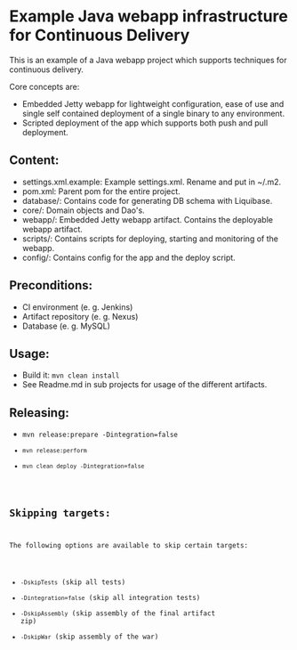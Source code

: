 Example Java webapp infrastructure for Continuous Delivery 
============================================================
This is an example of a Java webapp project which supports techniques for continuous delivery.

Core concepts are:

* Embedded Jetty webapp for lightweight configuration, ease of use and single self contained deployment of a single binary to any environment.
* Scripted deployment of the app which supports both push and pull deployment.

Content:
--------
* settings.xml.example: Example settings.xml. Rename and put in ~/.m2.
* pom.xml: Parent pom for the entire project.
* database/: Contains code for generating DB schema with Liquibase.
* core/: Domain objects and Dao's.
* webapp/: Embedded Jetty webapp artifact. Contains the deployable webapp artifact.
* scripts/: Contains scripts for deploying, starting and monitoring of the webapp.
* config/: Contains config for the app and the deploy script.

Preconditions:
--------------
* CI environment (e. g. Jenkins)
* Artifact repository (e. g. Nexus)
* Database (e. g. MySQL)

Usage:
------
* Build it: <code>mvn clean install</code>
* See Readme.md in sub projects for usage of the different artifacts.

Releasing:
----------
* <code>mvn release:prepare -Dintegration=false</deploy>
* <code>mvn release:perform</code>
* <code>mvn clean deploy -Dintegration=false</code>

Skipping targets:
-----------------
The following options are available to skip certain targets:
* <code>-DskipTests</code> (skip all tests)
* <code>-Dintegration=false</code> (skip all integration tests)
* <code>-DskipAssembly</code> (skip assembly of the final artifact zip)
* <code>-DskipWar</code> (skip assembly of the war)

